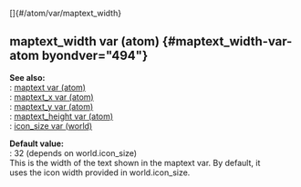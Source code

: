 []{#/atom/var/maptext_width}    
## maptext_width var (atom) {#maptext_width-var-atom byondver="494"}    
**See also:**    
:   [maptext var (atom)](/ref/atom/var/maptext/maptext.md)    
:   [maptext_x var (atom)](/ref/atom/var/maptext_x/maptext_x.md)    
:   [maptext_y var (atom)](/ref/atom/var/maptext_y/maptext_y.md)    
:   [maptext_height var (atom)](/ref/atom/var/maptext_height/maptext_height.md)    
:   [icon_size var (world)](/ref/world/var/icon_size/icon_size.md)    
<!-- -->    
**Default value:**    
:   32 (depends on world.icon_size)    
This is the width of the text shown in the maptext var. By default, it    
uses the icon width provided in world.icon_size.  